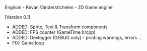 Engivan - Kevan Vanderstichelen - 2D Game engine

[Version 0.1]
- ADDED: Sprite, Text & Transform components
- ADDED: FPS counter (GameTime.h/cpp)
- ADDED: Devlogger (DEBUG only) - printing warnings, errors ...
- FIX: Game loop
